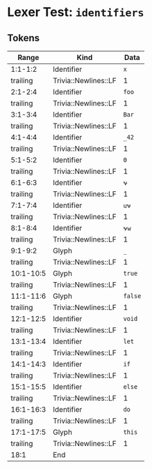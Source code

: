 # Lexer Test: `identifiers`

## Tokens
| Range          | Kind                           | Data                       |
|----------------|--------------------------------|----------------------------|
| 1:1-1:2        | Identifier                     | `x`                        |
| trailing       | Trivia::Newlines::LF           | 1                          |
| 2:1-2:4        | Identifier                     | `foo`                      |
| trailing       | Trivia::Newlines::LF           | 1                          |
| 3:1-3:4        | Identifier                     | `Bar`                      |
| trailing       | Trivia::Newlines::LF           | 1                          |
| 4:1-4:4        | Identifier                     | `_42`                      |
| trailing       | Trivia::Newlines::LF           | 1                          |
| 5:1-5:2        | Identifier                     | `Θ`                       |
| trailing       | Trivia::Newlines::LF           | 1                          |
| 6:1-6:3        | Identifier                     | `𐐷`                     |
| trailing       | Trivia::Newlines::LF           | 1                          |
| 7:1-7:4        | Identifier                     | `u𐐷`                    |
| trailing       | Trivia::Newlines::LF           | 1                          |
| 8:1-8:4        | Identifier                     | `𐐷w`                    |
| trailing       | Trivia::Newlines::LF           | 1                          |
| 9:1-9:2        | Glyph                          | `_`                        |
| trailing       | Trivia::Newlines::LF           | 1                          |
| 10:1-10:5      | Glyph                          | `true`                     |
| trailing       | Trivia::Newlines::LF           | 1                          |
| 11:1-11:6      | Glyph                          | `false`                    |
| trailing       | Trivia::Newlines::LF           | 1                          |
| 12:1-12:5      | Identifier                     | `void`                     |
| trailing       | Trivia::Newlines::LF           | 1                          |
| 13:1-13:4      | Identifier                     | `let`                      |
| trailing       | Trivia::Newlines::LF           | 1                          |
| 14:1-14:3      | Identifier                     | `if`                       |
| trailing       | Trivia::Newlines::LF           | 1                          |
| 15:1-15:5      | Identifier                     | `else`                     |
| trailing       | Trivia::Newlines::LF           | 1                          |
| 16:1-16:3      | Identifier                     | `do`                       |
| trailing       | Trivia::Newlines::LF           | 1                          |
| 17:1-17:5      | Glyph                          | `this`                     |
| trailing       | Trivia::Newlines::LF           | 1                          |
| 18:1           | End                            |                            |
